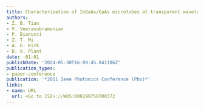 ```yaml
---
title: Characterization of InGaAs/GaAs microtubes at transparent wavelengths
authors:
- Z. B. Tian
- V. Veerasubramanian
- P. Bianucci
- Z. T. Mi
- A. G. Kirk
- D. V. Plant
date: -01-01
publishDate: '2024-05-30T16:09:45.841106Z'
publication_types:
- paper-conference
publication: '*2011 Ieee Photonics Conference (Pho)*'
links:
- name: URL
  url: <Go to ISI>://WOS:000299750700372
---
```

